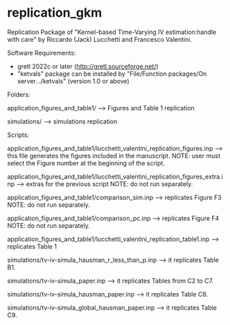 # replication_gkm

Replication Package of "Kernel-based Time-Varying IV estimation:handle with care"
by Riccardo (Jack) Lucchetti and Francesco Valentini.

Software Requirements:
- gretl 2022c or later (http://gretl.sourceforge.net/)
- "ketvals" package can be installed by "File/Function packages/On server.../ketvals" (version 1.0 or above)

Folders:

application_figures_and_table1/  --> Figures and Table 1 replication

simulations/  --> simulations replication




Scripts:

application_figures_and_table1/lucchetti_valentini_replication_figures.inp --> this file generates the figures included in the manuscript.
NOTE: user must select the Figure number at the beginning of the script.

application_figures_and_table1/lucchetti_valentini_replication_figures_extra.inp --> extras for the previous script
NOTE: do not run separately.

application_figures_and_table1/comparison_sim.inp --> replicates Figure F3
NOTE: do not run separately.

application_figures_and_table1/comparison_pc.inp --> replicates Figure F4
NOTE: do not run separately.

application_figures_and_table1/lucchetti_valentini_replication_table1.inp --> replicates Table 1

simulations/tv-iv-simula_hausman_r_less_than_p.inp --> it replicates Table B1.

simulations/tv-iv-simula_paper.inp --> it replicates Tables from C2 to C7.

simulations/tv-iv-simula_hausman_paper.inp --> it replicates Table C8.

simulations/tv-iv-simula_global_hausman_paper.inp --> it replicates Table C9.
